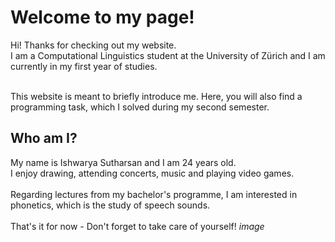 # Welcome to my page!<br>
Hi! Thanks for checking out my website.<br>
I am a Computational Linguistics student at the University of Zürich and I am currently in my first year of studies.<br><br>

This website is meant to briefly introduce me. Here, you will also find a programming task, which I solved during my second semester.<br>

## Who am I?<br>
My name is Ishwarya Sutharsan and I am 24 years old.<br>I enjoy drawing, attending concerts, music and playing video games.<br><br>
Regarding lectures from my bachelor's programme, I am interested in phonetics, which is the study of speech sounds.<br>
<br>
That's it for now - Don't forget to take care of yourself! _image_


